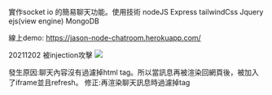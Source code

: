 實作socket io 的簡易聊天功能。使用技術 nodeJS Express tailwindCss Jquery ejs(view engine) MongoDB

線上demo: https://jason-node-chatroom.herokuapp.com/

20211202 被injection攻擊
![](https://i.imgur.com/t81TQw3.jpg)

發生原因:聊天內容沒有過濾掉html tag。所以當訊息再被渲染回網頁後，被加入了iframe並且refresh。
修正:再渲染聊天訊息時過濾掉tag